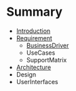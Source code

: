 # Summary

* [Introduction](README.md)
* [Requirement](chapter1.md)
  * [BusinessDriver](chapter1/businessdriver.md)
  * UseCases
  * SupportMatrix
* [Architecture](architecture.md)
* Design
* UserInterfaces

